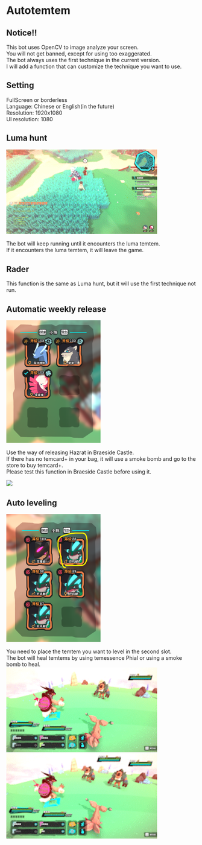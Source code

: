 # Autotemtem

## Notice!!
   
This bot uses OpenCV to image analyze your screen.  
You will not get banned, except for using too exaggerated.  
The bot always uses the first technique in the current version.  
I will add a function that can customize the technique you want to use.

## Setting

FullScreen or borderless  
Language: Chinese or English(in the future)   
Resolution: 1920x1080  
UI resolution: 1080  

## Luma hunt

<img src=img/luma_mode.gif width="400"> 

The bot will keep running until it encounters the luma temtem.  
If it encounters the luma temtem, it will leave the game.    

## Rader

This function is the same as Luma hunt, but it will use the first technique not run.  

## Automatic weekly release


<img src=img/weekly_release.png width="250">  

Use the way of releasing Hazrat in Braeside Castle.    
If there has no temcard+ in your bag, it will use a smoke bomb and go to the store to buy temcard+.  
Please test this function in Braeside Castle before using it.  

<img src=img/release_mode.gif width="400">   

## Auto leveling

<img src=img/auto_level.png width="250"> 

You need to place the temtem you want to level in the second slot.  
The bot will heal temtems by using temessence Phial or using a smoke bomb to heal.  
<img src=img/auto_exp1.gif width="400"> 
<img src=img/auto_exp2.gif width="400"> 


